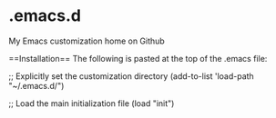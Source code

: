.emacs.d
========

My Emacs customization home on Github

==Installation==
The following is pasted at the top of the .emacs file:

;; Explicitly set the customization directory
 (add-to-list 'load-path "~/.emacs.d/")

;; Load the main initialization file
(load "init")
